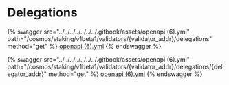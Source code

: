 # Delegations

{% swagger src="../../../../../../../.gitbook/assets/openapi (6).yml" path="/cosmos/staking/v1beta1/validators/{validator_addr}/delegations" method="get" %}
[openapi (6).yml](<../../../../../../../.gitbook/assets/openapi (6).yml>)
{% endswagger %}

{% swagger src="../../../../../../../.gitbook/assets/openapi (6).yml" path="/cosmos/staking/v1beta1/validators/{validator_addr}/delegations/{delegator_addr}" method="get" %}
[openapi (6).yml](<../../../../../../../.gitbook/assets/openapi (6).yml>)
{% endswagger %}
